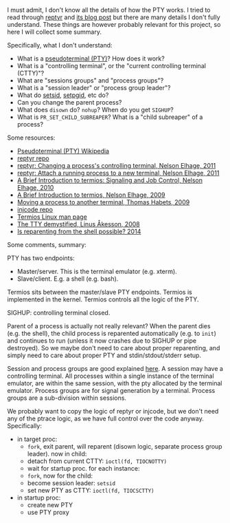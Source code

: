 I must admit, I don't know all the details of how the PTY works.
I tried to read through [reptyr](https://github.com/nelhage/reptyr)
and [its blog post](https://blog.nelhage.com/2011/02/changing-ctty/)
but there are many details I don't fully understand.
These things are however probably relevant for this project,
so here I will collect some summary.

Specifically, what I don't understand:

- What is a [pseudoterminal (PTY)](https://en.wikipedia.org/wiki/Pseudoterminal)?
  How does it work?
- What is a "controlling terminal", or the "current controlling terminal (CTTY)"?
- What are "sessions groups" and "process groups"?
- What is a "session leader" or "process group leader"?
- What do [setsid](https://linux.die.net/man/2/setsid), [setpgid](https://linux.die.net/man/2/setpgid), etc do?
- Can you change the parent process?
- What does `disown` do? `nohup`? When do you get `SIGHUP`?
- What is `PR_SET_CHILD_SUBREAPER`? What is a "child subreaper" of a process?

Some resources:

- [Pseudoterminal (PTY) Wikipedia](https://en.wikipedia.org/wiki/Pseudoterminal)
- [reptyr repo](https://github.com/nelhage/reptyr)
- [reptyr: Changing a process's controlling terminal, Nelson Elhage, 2011](https://blog.nelhage.com/2011/02/changing-ctty/)
- [reptyr: Attach a running process to a new terminal, Nelson Elhage, 2011](https://blog.nelhage.com/2011/01/reptyr-attach-a-running-process-to-a-new-terminal/)
- [A Brief Introduction to termios: Signaling and Job Control, Nelson Elhage, 2010](https://blog.nelhage.com/2010/01/a-brief-introduction-to-termios-signaling-and-job-control/)
- [A Brief Introduction to termios, Nelson Elhage, 2009](https://blog.nelhage.com/2009/12/a-brief-introduction-to-termios/)
- [Moving a process to another terminal, Thomas Habets, 2009](https://blog.habets.se/2009/03/Moving-a-process-to-another-terminal.html)
- [injcode repo](https://github.com/ThomasHabets/injcode)
- [Termios Linux man page](https://linux.die.net/man/3/termios)
- [The TTY demystified, Linus Åkesson, 2008](http://www.linusakesson.net/programming/tty/index.php)
- [Is reparenting from the shell possible? 2014](https://unix.stackexchange.com/questions/152379/is-reparenting-from-the-shell-possible/)

Some comments, summary:

PTY has two endpoints:
- Master/server. This is the terminal emulator (e.g. xterm).
- Slave/client. E.g. a shell (e.g. bash).

Termios sits between the master/slave PTY endpoints.
Termios is implemented in the kernel. 
Termios controls all the logic of the PTY.

SIGHUP: controlling terminal closed.

Parent of a process is actually not really relevant?
When the parent dies (e.g. the shell),
the child process is reparented automatically (e.g. to `init`)
and continues to run (unless it now crashes due to SIGHUP or pipe destroyed).
So we maybe don't need to care about proper reparenting,
and simply need to care about proper PTY and stdin/stdout/stderr setup.

Session and process groups are good explained [here](https://blog.nelhage.com/2010/01/a-brief-introduction-to-termios-signaling-and-job-control/).
A session may have a controlling terminal. 
All processes within a single instance of the terminal emulator,
are within the same session, with the pty allocated by the terminal emulator.
Process groups are for signal generation by a terminal.
Process groups are a sub-division within sessions.

We probably want to copy the logic of reptyr or injcode,
but we don't need any of the ptrace logic,
as we have full control over the code anyway.
Specifically:

- in target proc:
  - `fork`, exit parent, will reparent (disown logic, separate process group leader). now in child:
  - detach from current CTTY: `ioctl(fd, TIOCNOTTY)`
  - wait for startup proc. for each instance:
  - `fork`, now for the child:
  - become session leader: `setsid`
  - set new PTY as CTTY: `ioctl(fd, TIOCSCTTY)`
- in startup proc:
  - create new PTY
  - use PTY proxy
